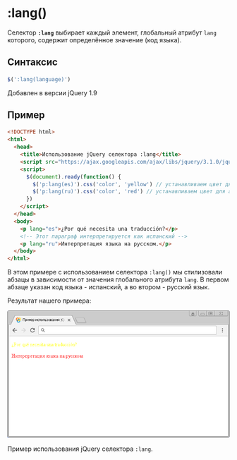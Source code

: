 # :lang()

Селектор **`:lang`** выбирает каждый элемент, глобальный атрибут `lang` которого, содержит определённое значение (код языка).

## Синтаксис

```js
$(':lang(language)')
```

Добавлен в версии jQuery 1.9

## Пример

```html
<!DOCTYPE html>
<html>
  <head>
    <title>Использование jQuery селектора :lang</title>
    <script src="https://ajax.googleapis.com/ajax/libs/jquery/3.1.0/jquery.min.js"></script>
    <script>
      $(document).ready(function() {
        $('p:lang(es)').css('color', 'yellow') // устанавливаем цвет для абзаца на испанском
        $('p:lang(ru)').css('color', 'red') // устанавливаем цвет для абзаца на русском
      })
    </script>
  </head>
  <body>
    <p lang="es">¿Por qué necesita una traducción?</p>
    <!-- Этот параграф интерпретируется как испанский -->
    <p lang="ru">Интерпретация языка на русском.</p>
  </body>
</html>
```

В этом примере с использованием селектора `:lang()` мы стилизовали абзацы в зависимости от значения глобального атрибута `lang`. В первом абзаце указан код языка - испанский, а во втором - русский язык.

Результат нашего примера:

![Пример использования jQuery селектора :lang.](963.png)

Пример использования jQuery селектора `:lang`.
